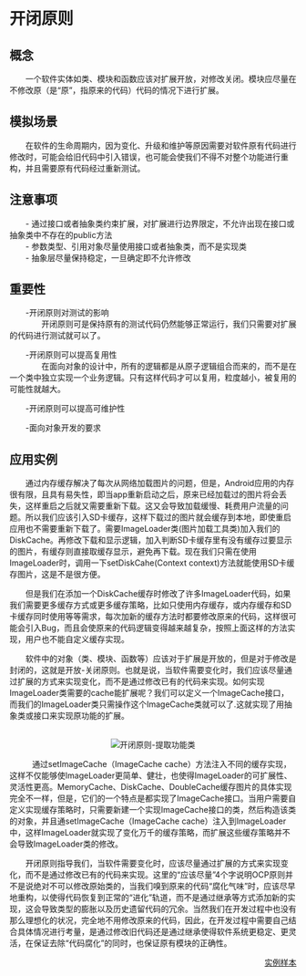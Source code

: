 # 开闭原则

## 概念

&emsp;&emsp;一个软件实体如类、模块和函数应该对扩展开放，对修改关闭。模块应尽量在不修改原（是“原”，指原来的代码）代码的情况下进行扩展。

## 模拟场景

&emsp;&emsp;在软件的生命周期内，因为变化、升级和维护等原因需要对软件原有代码进行修改时，可能会给旧代码中引入错误，也可能会使我们不得不对整个功能进行重构，并且需要原有代码经过重新测试。

## 注意事项

&emsp;&emsp;- 通过接口或者抽象类约束扩展，对扩展进行边界限定，不允许出现在接口或抽象类中不存在的public方法  
&emsp;&emsp;- 参数类型、引用对象尽量使用接口或者抽象类，而不是实现类  
&emsp;&emsp;- 抽象层尽量保持稳定，一旦确定即不允许修改  

## 重要性

&emsp;&emsp;-开闭原则对测试的影响  
&emsp;&emsp;&emsp;&emsp;开闭原则可是保持原有的测试代码仍然能够正常运行，我们只需要对扩展的代码进行测试就可以了。

&emsp;&emsp;-开闭原则可以提高复用性  
&emsp;&emsp;&emsp;&emsp;在面向对象的设计中，所有的逻辑都是从原子逻辑组合而来的，而不是在一个类中独立实现一个业务逻辑。只有这样代码才可以复用，粒度越小，被复用的可能性就越大。

&emsp;&emsp;-开闭原则可以提高可维护性  

&emsp;&emsp;-面向对象开发的要求

## 应用实例

&emsp;&emsp;通过内存缓存解决了每次从网络加载图片的问题，但是，Android应用的内存很有限，且具有易失性，即当app重新启动之后，原来已经加载过的图片将会丢失，这样重启之后就又需要重新下载。这又会导致加载缓慢、耗费用户流量的问题。所以我们应该引入SD卡缓存，这样下载过的图片就会缓存到本地，即使重启应用也不需要重新下载了。需要ImageLoader类(图片加载工具类)加入我们的DiskCache。再修改下载和显示逻辑，加入判断SD卡缓存里有没有缓存过要显示的图片，有缓存则直接取缓存显示，避免再下载。现在我们只需在使用ImageLoader时，调用一下setDiskCahe(Context context)方法就能使用SD卡缓存图片，这是不是很方便。  

&emsp;&emsp;但是我们在添加一个DiskCache缓存时修改了许多ImageLoader代码，如果我们需要更多缓存方式或更多缓存策略，比如只使用内存缓存，或内存缓存和SD卡缓存同时使用等等需求，每次加新的缓存方法时都要修改原来的代码，这样很可能会引入Bug，而且会使原来的代码逻辑变得越来越复杂，按照上面这样的方法实现，用户也不能自定义缓存实现。  

&emsp;&emsp;软件中的对象（类、模块、函数等）应该对于扩展是开放的，但是对于修改是封闭的，这就是开放-关闭原则。也就是说，当软件需要变化时，我们应该尽量通过扩展的方式来实现变化，而不是通过修改已有的代码来实现。如何实现ImageLoader类需要的cache能扩展呢？我们可以定义一个ImageCache接口，而我们的ImageLoader类只需操作这个ImageCache类就可以了.这就实现了用抽象类或接口来实现原功能的扩展。  
&nbsp;&nbsp;

<div align=center>

![开闭原则-提取功能类](/note/_v_images/java/设计原则/ocp1.jpg)

</div>
&nbsp;&nbsp;
&emsp;&emsp;通过setImageCache（ImageCache cache）方法注入不同的缓存实现，这样不仅能够使ImageLoader更简单、健壮，也使得ImageLoader的可扩展性、灵活性更高。MemoryCache、DiskCache、DoubleCache缓存图片的具体实现完全不一样，但是，它们的一个特点是都实现了ImageCache接口。当用户需要自定义实现缓存策略时，只需要新建一个实现ImageCache接口的类，然后构造该类的对象，并且通setImageCache（ImageCache cache）注入到ImageLoader中，这样ImageLoader就实现了变化万千的缓存策略，而扩展这些缓存策略并不会导致ImageLoader类的修改。

&emsp;&emsp;开闭原则指导我们，当软件需要变化时，应该尽量通过扩展的方式来实现变化，而不是通过修改已有的代码来实现。这里的“应该尽量”4个字说明OCP原则并不是说绝对不可以修改原始类的，当我们嗅到原来的代码“腐化气味”时，应该尽早地重构，以使得代码恢复到正常的“进化”轨道，而不是通过继承等方式添加新的实现，这会导致类型的膨胀以及历史遗留代码的冗余。当然我们在开发过程中也没有那么理想化的状况，完全地不用修改原来的代码，因此，在开发过程中需要自己结合具体情况进行考量，是通过修改旧代码还是通过继承使得软件系统更稳定、更灵活，在保证去除“代码腐化”的同时，也保证原有模块的正确性。

<div align=right>

[实例样本](https://blog.csdn.net/jo__yang/article/details/52027218)
</div>
